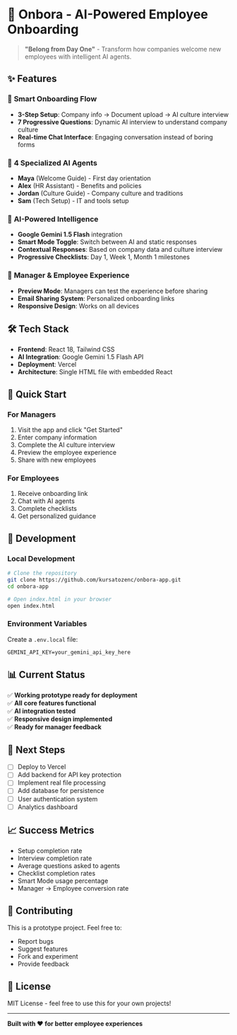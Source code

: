 # 🚀 Onbora - AI-Powered Employee Onboarding

> **"Belong from Day One"** - Transform how companies welcome new employees with intelligent AI agents.

## ✨ Features

### 🎯 **Smart Onboarding Flow**
- **3-Step Setup**: Company info → Document upload → AI culture interview
- **7 Progressive Questions**: Dynamic AI interview to understand company culture
- **Real-time Chat Interface**: Engaging conversation instead of boring forms

### 🤖 **4 Specialized AI Agents**
- **Maya** (Welcome Guide) - First day orientation
- **Alex** (HR Assistant) - Benefits and policies
- **Jordan** (Culture Guide) - Company culture and traditions  
- **Sam** (Tech Setup) - IT and tools setup

### 🧠 **AI-Powered Intelligence**
- **Google Gemini 1.5 Flash** integration
- **Smart Mode Toggle**: Switch between AI and static responses
- **Contextual Responses**: Based on company data and culture interview
- **Progressive Checklists**: Day 1, Week 1, Month 1 milestones

### 👥 **Manager & Employee Experience**
- **Preview Mode**: Managers can test the experience before sharing
- **Email Sharing System**: Personalized onboarding links
- **Responsive Design**: Works on all devices

## 🛠️ Tech Stack

- **Frontend**: React 18, Tailwind CSS
- **AI Integration**: Google Gemini 1.5 Flash API
- **Deployment**: Vercel
- **Architecture**: Single HTML file with embedded React

## 🚀 Quick Start

### **For Managers**
1. Visit the app and click "Get Started"
2. Enter company information
3. Complete the AI culture interview
4. Preview the employee experience
5. Share with new employees

### **For Employees**
1. Receive onboarding link
2. Chat with AI agents
3. Complete checklists
4. Get personalized guidance

## 🔧 Development

### **Local Development**
```bash
# Clone the repository
git clone https://github.com/kursatozenc/onbora-app.git
cd onbora-app

# Open index.html in your browser
open index.html
```

### **Environment Variables**
Create a `.env.local` file:
```env
GEMINI_API_KEY=your_gemini_api_key_here
```

## 📊 Current Status

✅ **Working prototype ready for deployment**  
✅ **All core features functional**  
✅ **AI integration tested**  
✅ **Responsive design implemented**  
✅ **Ready for manager feedback**

## 🎯 Next Steps

- [ ] Deploy to Vercel
- [ ] Add backend for API key protection
- [ ] Implement real file processing
- [ ] Add database for persistence
- [ ] User authentication system
- [ ] Analytics dashboard

## 📈 Success Metrics

- Setup completion rate
- Interview completion rate
- Average questions asked to agents
- Checklist completion rates
- Smart Mode usage percentage
- Manager → Employee conversion rate

## 🤝 Contributing

This is a prototype project. Feel free to:
- Report bugs
- Suggest features
- Fork and experiment
- Provide feedback

## 📄 License

MIT License - feel free to use this for your own projects!

---

**Built with ❤️ for better employee experiences** 
